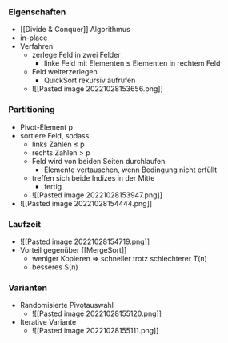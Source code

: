 ### Eigenschaften
+ [[Divide & Conquer]] Algorithmus
+ in-place
+ Verfahren
	+ zerlege Feld in zwei Felder
		+ linke Feld mit Elementen ≤ Elementen in rechtem Feld
	+ Feld weiterzerlegen
		+ QuickSort rekursiv aufrufen
	+ ![[Pasted image 20221028153656.png]]

### Partitioning
+ Pivot-Element p
+ sortiere Feld, sodass
	+ links Zahlen ≤ p
	+ rechts Zahlen > p
	+ Feld wird von beiden Seiten durchlaufen
		+ Elemente vertauschen, wenn Bedingung nicht erfüllt 
	+ treffen sich beide Indizes in der Mitte 
		+ fertig
	+ ![[Pasted image 20221028153947.png]]
+ ![[Pasted image 20221028154444.png]]

### Laufzeit
+ ![[Pasted image 20221028154719.png]]
+ Vorteil gegenüber [[MergeSort]]
	+ weniger Kopieren => schneller trotz schlechterer T(n)
	+ besseres S(n)

### Varianten
+ Randomisierte Pivotauswahl
	+ ![[Pasted image 20221028155120.png]]
+ Iterative Variante
	+ ![[Pasted image 20221028155111.png]]